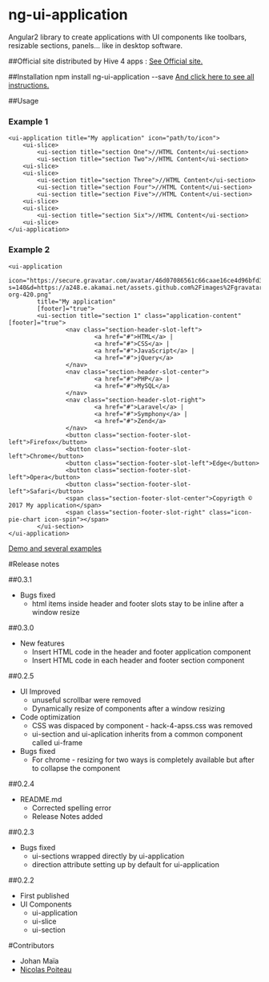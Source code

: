 # ng-ui-application
Angular2 library to create applications with UI components like toolbars, resizable sections, panels... like in desktop software.

##Official site
distributed by Hive 4 apps :
[See Official site.](http://hive-4-apps.org/ng-ui-application)

##Installation
    npm install ng-ui-application --save
[And click here to see all instructions.](http://hive-4-apps.org/ng-ui-application/how-to-install-ng-ui-application)

##Usage
### Example 1  
    <ui-application title="My application" icon="path/to/icon">
        <ui-slice>
            <ui-section title="section One">//HTML Content</ui-section>
            <ui-section title="section Two">//HTML Content</ui-section>
        <ui-slice>
        <ui-slice>
            <ui-section title="section Three">//HTML Content</ui-section>
            <ui-section title="section Four">//HTML Content</ui-section>
            <ui-section title="section Five">//HTML Content</ui-section>
        <ui-slice>
        <ui-slice>
            <ui-section title="section Six">//HTML Content</ui-section>
        <ui-slice>
    </ui-application>
### Example 2
    <ui-application 
            icon="https://secure.gravatar.com/avatar/46d07086561c66caae16ce4d96bfd345?s=140&d=https://a248.e.akamai.net/assets.github.com%2Fimages%2Fgravatars%2Fgravatar-org-420.png"
            title="My application"
            [footer]="true">
            <ui-section title="section 1" class="application-content" [footer]="true">
                    <nav class="section-header-slot-left">
                            <a href="#">HTML</a> |
                            <a href="#">CSS</a> |
                            <a href="#">JavaScript</a> |
                            <a href="#">jQuery</a>
                    </nav>
                    <nav class="section-header-slot-center">
                            <a href="#">PHP</a> |
                            <a href="#">MySQL</a>
                    </nav>
                    <nav class="section-header-slot-right">
                            <a href="#">Laravel</a> |
                            <a href="#">Symphony</a> |
                            <a href="#">Zend</a>
                    </nav>
                    <button class="section-footer-slot-left">Firefox</button>
                    <button class="section-footer-slot-left">Chrome</button>
                    <button class="section-footer-slot-left">Edge</button>
                    <button class="section-footer-slot-left">Opera</button>
                    <button class="section-footer-slot-left">Safari</button>
                    <span class="section-footer-slot-center">Copyrigth © 2017 My application</span>
                    <span class="section-footer-slot-right" class="icon-pie-chart icon-spin"></span>    
            </ui-section>
    </ui-application>

[Demo and several examples](http://hive-4-apps.org/ng-ui-application/demo)

#Release notes

##0.3.1
* Bugs fixed
  * html items inside header and footer slots stay to be inline after a window resize

##0.3.0
* New features
  * Insert HTML code in the header and footer application component
  * Insert HTML code in each header and footer section component

##0.2.5
* UI Improved
  * unuseful scrollbar were removed
  * Dynamically resize of components after a window resizing
* Code optimization
  * CSS was dispaced by component - hack-4-apss.css was removed
  * ui-section and ui-aplication inherits from a common component called ui-frame
* Bugs fixed
  * For chrome - resizing for two ways is completely available but after to collapse the component

##0.2.4
* README.md
  * Corrected spelling error
  * Release Notes added

##0.2.3
* Bugs fixed
  * ui-sections wrapped directly by ui-application
  * direction attribute setting up by default for ui-application

##0.2.2
* First published
* UI Components
  * ui-application
  * ui-slice
  * ui-section

#Contributors

* Johan Maïa
* [Nicolas Poiteau](http://www.nico-webmaster.fr/)
